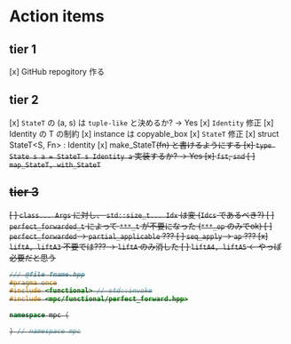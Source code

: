 # Action items
## tier 1
[x] GitHub repogitory 作る

## tier 2
[x] `StateT` の (a, s) は `tuple-like` と決めるか? → Yes
[x] `Identity` 修正
  [x] Identity<T> の T の制約
  [x] instance は copyable_box<T>
[x] `StateT` 修正
  [x] struct StateT<S, Fn> : Identity<Fn>
  [x] make_StateT<S>(fn) と書けるようにする
[x] `type State s a = StateT s Identity a` 実装するか? → Yes
[x] `fst`, `snd`
[ ] `map_StateT, with_StateT`

## tier 3
[ ] `class... Args` に対し、 `std::size_t... Idx` は変 (`Idcs` であるべき?)
[ ] `perfect_forwarded_t` によって `***_t` が不要になった (`***_op` のみでok)
[ ] `perfect_forwarded` → `partial_applicable` ???
[ ] `seq_apply` → `ap` ???
[x] `liftA, liftA3` 不要では??? → `liftA` のみ消した
[ ] `liftA4, liftA5` ← やっぱ必要だと思う



```cpp
/// @file fname.hpp
#pragma once
#include <functional> // std::invoke
#include <mpc/functional/perfect_forward.hpp>

namespace mpc {

} // namespace mpc
